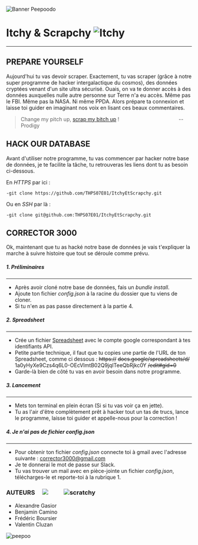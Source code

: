 ![Banner Peepoodo](https://peepoodo.github.io/peepoodo-box/logo.png)

# Itchy & Scrapchy ![Itchy](https://media.giphy.com/media/8OKrrwn7aH5YY/giphy.gif)
---
## PREPARE YOURSELF

Aujourd'hui tu vas devoir scraper. Exactement, tu vas scraper (grâce à notre super programme de hacker intergalactique du cosmos), des données cryptées venant d'un site ultra sécurisé. Ouais, on va te donner accès à des données auxquelles nulle autre personne sur Terre n'a eu accès. Même pas le FBI. Même pas la NASA. Ni même PPDA. Alors prépare ta connexion et laisse toi guider en imaginant nos voix en lisant ces beaux commentaires.
> Change my pitch up, [scrap my bitch up](https://www.youtube.com/watch?v=VolEtiQ9BwE) !
>                                        -- Prodigy

## HACK OUR DATABASE  ![]()

Avant d'utiliser notre programme, tu vas commencer par hacker notre base de données, je te facilite la tâche, tu retrouveras les liens dont tu as besoin ci-dessous.

 En *HTTPS* par ici :

    -git clone https://github.com/THPS07E01/ItchyEtScrapchy.git
    
 Ou en *SSH* par là :
    
    -git clone git@github.com:THPS07E01/ItchyEtScrapchy.git

## CORRECTOR 3000

Ok, maintenant que tu as hacké notre base de données je vais t'expliquer la marche à suivre histoire que tout se déroule comme prévu.

##### 1. Préliminaires
---
 - Après avoir cloné notre base de données, fais un *bundle install*.
 - Ajoute ton fichier *config.json* à la racine du dossier que tu viens de cloner.
 - Si tu n'en as pas passe directement à la partie 4.
##### 2. Spreadsheet
---
 - Crée un fichier [Spreadsheet](https://docs.google.com/spreadsheets/u/0/) avec le compte google correspondant à tes identifiants API.
 - Petite partie technique, il faut que tu copies une partie de l'URL de ton Spreadsheet, comme ci dessous : 
 ~~https://~~ ~~docs.google/spreadsheets/d/~~ 1a0yHyXe9Czs4q6L0-OEcVImtB02Q9jqITeeQbRjkc0Y ~~/edit#gid=0~~
 - Garde-là bien de côté tu vas en avoir besoin dans notre programme.
##### 3. Lancement 
---
 - Mets ton terminal en plein écran (Si si tu vas voir ça en jette).
 - Tu as l'air d'être complètement prêt à hacker tout un tas de trucs, lance le programme, laisse toi guider et appelle-nous pour la correction !

##### 4. Je n'ai pas de fichier *config.json*
---
- Pour obtenir ton fichier *config.json* connecte toi à gmail avec l'adresse suivante : corrector3000@gmail.com
- Je te donnerai le mot de passe sur Slack.
- Tu vas trouver un mail avec en pièce-jointe un fichier *config.json*, télécharges-le et reporte-toi à la rubrique 1.



### AUTEURS     ![](https://media.giphy.com/media/Gb3FENu33eqKk/giphy.gif)           ![scratchy](https://i.gifer.com/U1hu.gif)
 - Alexandre Gasior
 - Benjamin Camino
 - Frédéric Boursier
 - Valentin Cluzan

![peepoo](https://scontent-frx5-1.cdninstagram.com/vp/264d0ca397626a3b949b7e1a32f12c40/5CB8BC70/t51.2885-15/e35/43371552_345243769354400_135114894105553554_n.jpg?_nc_ht=scontent-frx5-1.cdninstagram.com&se=7&ig_cache_key=MTkwNDY1MDI1MjEwMzgzOTc4Mw%3D%3D.2)
